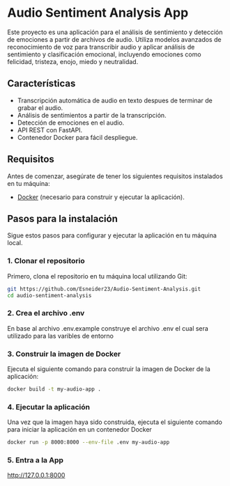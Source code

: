 # Audio Sentiment Analysis App

Este proyecto es una aplicación para el análisis de sentimiento y detección de emociones a partir de archivos de audio. Utiliza modelos avanzados de reconocimiento de voz para transcribir audio y aplicar análisis de sentimiento y clasificación emocional, incluyendo emociones como felicidad, tristeza, enojo, miedo y neutralidad.

## Características

- Transcripción automática de audio en texto despues de terminar de grabar el audio.
- Análisis de sentimientos a partir de la transcripción.
- Detección de emociones en el audio.
- API REST con FastAPI.
- Contenedor Docker para fácil despliegue.

## Requisitos

Antes de comenzar, asegúrate de tener los siguientes requisitos instalados en tu máquina:

- [Docker](https://www.docker.com/products/docker-desktop) (necesario para construir y ejecutar la aplicación).

## Pasos para la instalación

Sigue estos pasos para configurar y ejecutar la aplicación en tu máquina local.

### 1. Clonar el repositorio

Primero, clona el repositorio en tu máquina local utilizando Git:

```bash
git https://github.com/Esneider23/Audio-Sentiment-Analysis.git
cd audio-sentiment-analysis
```

### 2. Crea el archivo .env

En base al archivo .env.example construye el archivo .env el cual sera utilizado para las varibles de entorno

### 3. Construir la imagen de Docker
Ejecuta el siguiente comando para construir la imagen de Docker de la aplicación:
```bash
docker build -t my-audio-app .
```

### 4. Ejecutar la aplicación
Una vez que la imagen haya sido construida, ejecuta el siguiente comando para iniciar la aplicación en un contenedor Docker
```bash
docker run -p 8000:8000 --env-file .env my-audio-app
```
### 5. Entra a la App
http://127.0.0.1:8000
